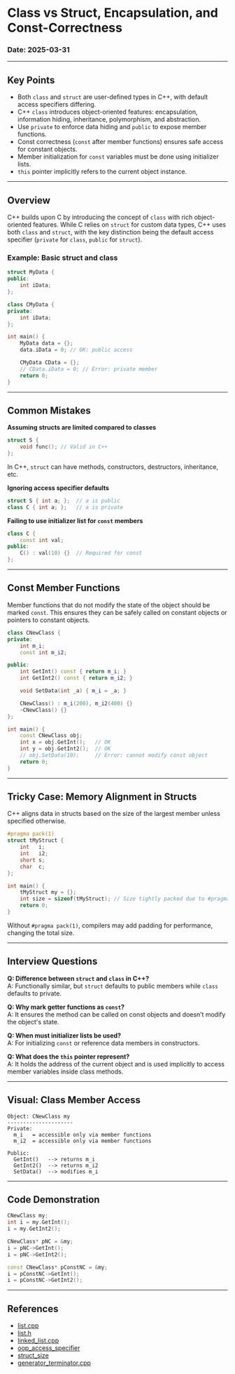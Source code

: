 # Class vs Struct, Encapsulation, and Const-Correctness

### Date: 2025-03-31

---

## Key Points

- Both `class` and `struct` are user-defined types in C++, with default access specifiers differing.
- C++ `class` introduces object-oriented features: encapsulation, information hiding, inheritance, polymorphism, and abstraction.
- Use `private` to enforce data hiding and `public` to expose member functions.
- Const correctness (`const` after member functions) ensures safe access for constant objects.
- Member initialization for `const` variables must be done using initializer lists.
- `this` pointer implicitly refers to the current object instance.

---

## Overview

C++ builds upon C by introducing the concept of `class` with rich object-oriented features. While C relies on `struct` for custom data types, C++ uses both `class` and `struct`, with the key distinction being the default access specifier (`private` for `class`, `public` for `struct`).

### Example: Basic struct and class

```cpp
struct MyData {
public:
    int iData;
};

class CMyData {
private:
    int iData;
};

int main() {
    MyData data = {};
    data.iData = 0; // OK: public access

    CMyData CData = {};
    // CData.iData = 0; // Error: private member
    return 0;
}
```

---

## Common Mistakes

**Assuming structs are limited compared to classes**
```cpp
struct S {
    void func(); // Valid in C++
};
```
In C++, `struct` can have methods, constructors, destructors, inheritance, etc.

**Ignoring access specifier defaults**
```cpp
struct S { int a; };  // a is public
class C { int a; };   // a is private
```

**Failing to use initializer list for `const` members**
```cpp
class C {
    const int val;
public:
    C() : val(10) {}  // Required for const
};
```

---

## Const Member Functions

Member functions that do not modify the state of the object should be marked `const`. This ensures they can be safely called on constant objects or pointers to constant objects.

```cpp
class CNewClass {
private:
    int m_i;
    const int m_i2;

public:
    int GetInt() const { return m_i; }
    int GetInt2() const { return m_i2; }

    void SetData(int _a) { m_i = _a; }

    CNewClass() : m_i(200), m_i2(400) {}
    ~CNewClass() {}
};

int main() {
    const CNewClass obj;
    int x = obj.GetInt();   // OK
    int y = obj.GetInt2();  // OK
    // obj.SetData(10);     // Error: cannot modify const object
    return 0;
}
```

---

## Tricky Case: Memory Alignment in Structs

C++ aligns data in structs based on the size of the largest member unless specified otherwise.

```cpp
#pragma pack(1)
struct tMyStruct {
    int   i;
    int   i2;
    short s;
    char  c;
};

int main() {
    tMyStruct my = {};
    int size = sizeof(tMyStruct); // Size tightly packed due to #pragma pack(1)
    return 0;
}
```

Without `#pragma pack(1)`, compilers may add padding for performance, changing the total size.

---

## Interview Questions

**Q: Difference between `struct` and `class` in C++?**  
A: Functionally similar, but `struct` defaults to public members while `class` defaults to private.

**Q: Why mark getter functions as `const`?**  
A: It ensures the method can be called on const objects and doesn’t modify the object's state.

**Q: When must initializer lists be used?**  
A: For initializing `const` or reference data members in constructors.

**Q: What does the `this` pointer represent?**  
A: It holds the address of the current object and is used implicitly to access member variables inside class methods.

---

## Visual: Class Member Access

```
Object: CNewClass my
---------------------
Private:
  m_i   = accessible only via member functions
  m_i2  = accessible only via member functions

Public:
  GetInt()   --> returns m_i
  GetInt2()  --> returns m_i2
  SetData()  --> modifies m_i
```

---

## Code Demonstration

```cpp
CNewClass my;
int i = my.GetInt();
i = my.GetInt2();

CNewClass* pNC = &my;
i = pNC->GetInt();
i = pNC->GetInt2();

const CNewClass* pConstNC = &my;
i = pConstNC->GetInt();
i = pConstNC->GetInt2();
```

---

## References

- [list.cpp](codes/list.cpp)
- [list.h](codes/list.h)
- [linked_list.cpp](codes/linked_list.cpp)
- [oop_access_specifier](codes/oop_access_specifier.cpp)
- [struct_size](codes/struct_size.cpp)
- [generator_terminator.cpp](codes/generator_terminator.cpp)
